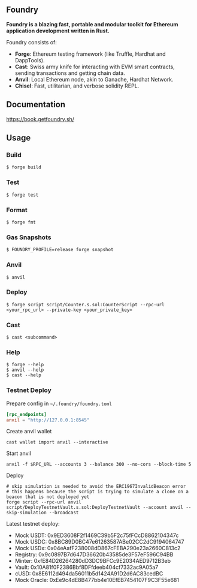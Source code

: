 ## Foundry

**Foundry is a blazing fast, portable and modular toolkit for Ethereum application development written in Rust.**

Foundry consists of:

-   **Forge**: Ethereum testing framework (like Truffle, Hardhat and DappTools).
-   **Cast**: Swiss army knife for interacting with EVM smart contracts, sending transactions and getting chain data.
-   **Anvil**: Local Ethereum node, akin to Ganache, Hardhat Network.
-   **Chisel**: Fast, utilitarian, and verbose solidity REPL.

## Documentation

https://book.getfoundry.sh/

## Usage

### Build

```shell
$ forge build
```

### Test

```shell
$ forge test
```

### Format

```shell
$ forge fmt
```

### Gas Snapshots

```shell
$ FOUNDRY_PROFILE=release forge snapshot
```

### Anvil

```shell
$ anvil
```

### Deploy

```shell
$ forge script script/Counter.s.sol:CounterScript --rpc-url <your_rpc_url> --private-key <your_private_key>
```

### Cast

```shell
$ cast <subcommand>
```

### Help

```shell
$ forge --help
$ anvil --help
$ cast --help
```

### Testnet Deploy

Prepare config in `~/.foundry/foundry.toml`
```toml
[rpc_endpoints]
anvil = "http://127.0.0.1:8545"
```

Create anvil wallet
```shell
cast wallet import anvil --interactive
```

Start anvil
```shell
anvil -f $RPC_URL --accounts 3 --balance 300 --no-cors --block-time 5
```

Deploy
```shell
# skip simulation is needed to avoid the ERC1967InvalidBeacon error
# this happens because the script is trying to simulate a clone on a beacon that is not deployed yet
forge script --rpc-url anvil script/DeployTestnetVault.s.sol:DeployTestnetVault --account anvil --skip-simulation --broadcast
```

Latest testnet deploy:
- Mock USDT: 0x9ED3608F2f1469C39b5F2c75fFCcD8862104347c
- Mock USDC: 0x8BC89D0BC47e61263587ABe02CC2dC9194064747
- Mock USDx: 0x04eAafF238008dD867cFEBA290e23a2660C813c2
- Registry: 0x9c0897B7d647D36620b43585de3F57eF596C94BB
- Minter: 0xfE84D26264280dD3DC9BFCc9E2034AED9712B3eb
- Vault: 0x10A81f0F2386Bbf8DFfdeeb404cf7332ac9A05a7
- cUSD: 0x8E6112d494da56011b5d1424A91D2d6AC83cedBC
- Mock Oracle: 0xEe9c4dE8B477bb4e10EfEB7454107F9C3F55e681